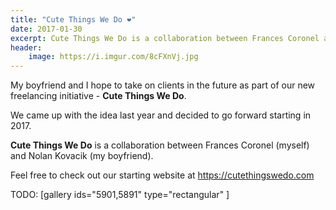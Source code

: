 ```yaml
---
title: "Cute Things We Do ❤"
date: 2017-01-30
excerpt: Cute Things We Do is a collaboration between Frances Coronel and Nolan Kovacik.
header:
    image: https://i.imgur.com/8cFXnVj.jpg
---
```


My boyfriend and I hope to take on clients in the future as part of our
new freelancing initiative - **Cute Things We Do**.

We came up with the idea last year and decided to go forward starting in
2017.

**Cute Things We Do** is a collaboration between Frances Coronel
(myself) and Nolan Kovacik (my boyfriend).

Feel free to check out our starting website at https://cutethingswedo.com

TODO: [gallery ids="5901,5891" type="rectangular" ]
